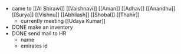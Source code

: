 - came to [[Al Shirawi]]
  [[Vaishnavi]] [[Aman]] [[Adhav]] [[Anandhu]] [[Surya]] [[Vishnu]] [[Abhilash]] [[Shobal]] [[Thahir]]
	- currently meeting [[Udaya Kumar]]
- DONE make an inventory
- DONE send mail to HR
	- name
	- emirates id